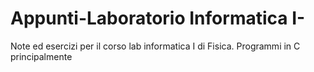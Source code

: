 # Appunti-Laboratorio Informatica I-
Note ed esercizi per il corso lab informatica I di Fisica. Programmi in C principalmente 
